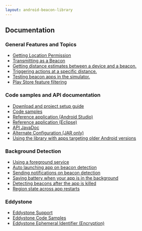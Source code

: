 ```yaml
---
layout: android-beacon-library
---
```


## Documentation

### General Features and Topics

<ul>
<li><a href='requesting_permission.html'>Getting Location Permission</a></li>
<li><a href='beacon-transmitter.html'>Transmitting as a Beacon</a></li>
<li><a href='distance-calculations.html'>Getting distance estimates between a device and a beacon.</a></li>
<li><a href='distance-triggering.html'>Triggering actions at a specific distance.</a></li>
<li><a href='beacon_simulator.html'>Testing beacon apps in the simulator.</a></li>
<li><a href='uses-feature.html'>Play Store feature filtering</a></li>
</ul>

### Code samples and API documentation

<ul>
<li><a href='configure.html'>Download and project setup guide</a></li>
<li><a href='samples.html'>Code samples</a></li>
<li><a href='https://github.com/AltBeacon/android-beacon-library-reference'>Reference application (Android Studio)</a></li>
<li><a href='https://github.com/AltBeacon/android-beacon-library-reference/tree/eclipse'>Reference application (Eclipse)</a></li>
<li><a href='javadoc/index.html'>API JavaDoc</a></li>
<li><a href='alternate-configuration.html'>Alternate Configuration (JAR only)</a></li>
<li><a href='backward-compatibility.html'>Using the library with apps targeting older Android versions</a></li>
</ul>

### Background Detection

<ul>
<li><a href='foreground-service.html'>Using a foreground service</a></li>
<li><a href='background_launching.html'>Auto launching app on beacon detection</a></li>
<li><a href='notifications.html'>Sending notifications on beacon detection</a></li>
<li><a href='battery_manager.html'>Saving battery when your app is in the background</a></li>
<li><a href='resume-after-terminate.html'>Detecting beacons after the app is killed</a></li>
<li><a href='state-persistence.html'>Region state across app restarts</a></li>
</ul>

### Eddystone

<ul>
<li><a href='eddystone-support.html'>Eddystone Support</a></li>
<li><a href='eddystone-how-to.html'>Eddystone Code Samples</a></li>
<li><a href='eddystone-eid.html'>Eddystone Ephemeral Identifier (Encryption)</a></li>
</ul>


